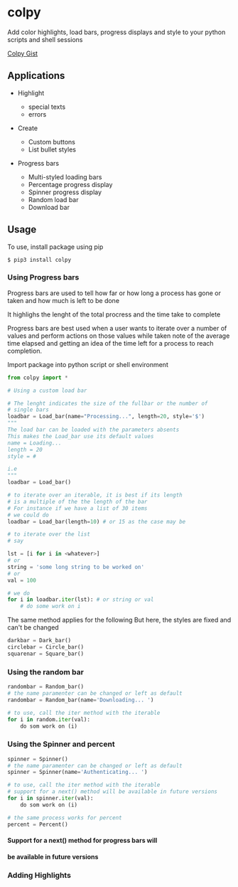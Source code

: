 # colpy
Add color highlights, load bars, progress displays and style to your python scripts and shell sessions

[Colpy Gist](https://gist.github.com/BlankGodd/9457548d94925de245f9a9bbcc1c3f02)

## Applications
- Highlight 
  - special texts
  - errors
        
- Create
  - Custom buttons
  - List bullet styles

- Progress bars
  - Multi-styled loading bars
  - Percentage progress display
  - Spinner progress display
  - Random load bar
  - Download bar 

## Usage
To use, install package using pip
```
$ pip3 install colpy
```
### Using Progress bars
Progress bars are used to tell how far or how long a process has gone or taken and 
how much is left to be done

It highlighs the lenght of the total procress and the time take to complete

Progress bars are best used when a user wants to iterate over a number of values
and perform actions on those values while taken note of the average time elapsed and
getting an idea of the time left for a process to reach completion.

Import package into python script or shell environment
```py
from colpy import *

# Using a custom load bar

# The lenght indicates the size of the fullbar or the number of
# single bars  
loadbar = Load_bar(name="Processing...", length=20, style='$')
"""
The load bar can be loaded with the parameters absents
This makes the Load_bar use its default values
name = Loading...
length = 20
style = #

i.e
"""
loadbar = Load_bar()

# to iterate over an iterable, it is best if its length
# is a multiple of the the length of the bar
# For instance if we have a list of 30 items
# we could do
loadbar = Load_bar(length=10) # or 15 as the case may be

# to iterate over the list
# say

lst = [i for i in <whatever>]
# or 
string = 'some long string to be worked on'
# or 
val = 100

# we do
for i in loadbar.iter(lst): # or string or val
    # do some work on i

```

The same method applies for the following
But here, the styles are fixed and can't be changed
```py
darkbar = Dark_bar()
circlebar = Circle_bar()
squarenar = Square_bar()
```

### Using the random bar
```py
randombar = Random_bar()
# the name paramenter can be changed or left as default
randombar = Random_bar(name='Downloading... ')

# to use, call the iter method with the iterable
for i in random.iter(val):
    do som work on (i)
```

### Using the Spinner and percent
```py
spinner = Spinner()
# the name paramenter can be changed or left as default
spinner = Spinner(name='Authenticating... ')

# to use, call the iter method with the iterable
# support for a next() method will be available in future versions
for i in spinner.iter(val):
    do som work on (i)

# the same process works for percent
percent = Percent()
```

#### Support for a next() method for progress bars will 
#### be available in future versions

### Adding Highlights


